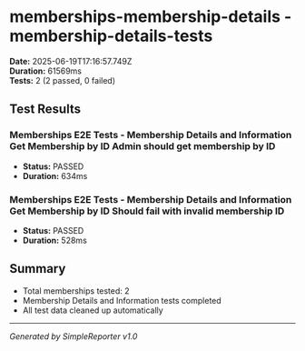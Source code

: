 # memberships-membership-details - membership-details-tests

**Date:** 2025-06-19T17:16:57.749Z  
**Duration:** 61569ms  
**Tests:** 2 (2 passed, 0 failed)

## Test Results


### Memberships E2E Tests - Membership Details and Information Get Membership by ID Admin should get membership by ID
- **Status:** PASSED
- **Duration:** 634ms



### Memberships E2E Tests - Membership Details and Information Get Membership by ID Should fail with invalid membership ID
- **Status:** PASSED
- **Duration:** 528ms



## Summary

- Total memberships tested: 2
- Membership Details and Information tests completed
- All test data cleaned up automatically

---
*Generated by SimpleReporter v1.0*
